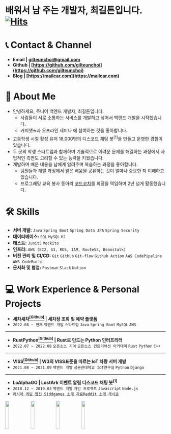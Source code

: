 # 배워서 남 주는 개발자,  최길튼입니다. [![Hits](https://hits.seeyoufarm.com/api/count/incr/badge.svg?url=https%3A%2F%2Fgithub.com%2Fgilteunchoi&count_bg=%23000000&title_bg=%23000000&icon=github.svg&icon_color=%23FFFFFF&title=hits&edge_flat=false)](https://mailcar.com)

# 📞 Contact & Channel
- **Email | gilteunchoi@gmail.com**
- **Github | [https://github.com/gilteunchoi](https://github.com/gilteunchoi)**
- **Blog | [https://mailcar.com](https://mailcar.com)**

# 🙋 About Me
- 안녕하세요, 주니어 백엔드 개발자, 최길튼입니다.
    - 사람들이 서로 소통하는 서비스를 개발하고 싶어서 백엔드 개발을 시작했습니다.
    - 커피챗☕과 오프라인 세미나 에 참여하는 것을 좋아합니다.
- 고등학생 시절 활성 유저 18,000명의 디스코드 채팅 봇<sup>[1]</sup>을 만들고 운영한 경험이 있습니다.
- 두 곳의 학생 스타트업과 함께하며 기술적으로 어려운 문제를 해결하는 과정에서 사업적인 측면도 고려할 수 있는 능력을 키웠습니다.
- 개발하며 배운 내용을 남에게 알려주며 복습하는 과정을 좋아합니다.
    - 팀원들과 개발 과정에서 얻은 배움을 공유하는 것이 얼마나 중요한 지 이해하고 있습니다.
    - 프로그래밍 교육 봉사 동아리 [코드코치](https://codecoach.imweb.me/)를 회장을 역임하며 2년 넘게 활동했습니다.

# 🛠 Skills
- **서버 개발:** `Java` `Spring Boot` `Spring Data JPA` `Spring Security`
- **데이터베이스:** `SQL` `MySQL` `H2`
- **테스트:** `Junit5` `Mockito`
- **인프라:** `AWS (EC2, S3, RDS, IAM, Route53, Beanstalk)`
- **버전 관리 및 CI/CD:** `Git` `Github` `Git-flow` `Github Action` `AWS CodePipeline` `AWS CodeBuild`
- **문서화 및 협업:** `Postman` `Slack` `Notion`

# 💻 Work Experience & Personal Projects
- **세차새차[<sup>[Github]</sup>](https://github.com/washcarnewcar/washcar.me-spring-server) | 세차장 조회 및 예약 플랫폼**
- `2022.08 ~ 현재` `백엔드 개발` `스타트업` `Java` `Spring Boot` `MySQL` `AWS`
---
- **RustPython[<sup>[Github]</sup>](https://github.com/RustPython/RustPython/pulls?q=is%3Apr+author%3Agilteunchoi+) | Rust로 만드는 Python 인터프리터**
- `2022.07 ~ 2022.08` `오픈소스 기여` `오픈소스 컨트리뷰션 아카데미` `Rust` `Python` `C++`
---
- **VISS[<sup>[Github]</sup>](https://github.com/skku-iotlab/viss_backend) | W3의 VISS표준을 따르는 IoT 차량 서버 개발**
- `2021.08 ~ 2021.09` `백엔드 개발` `성균관대학교 IoT연구실` `Python` `Django`
---
- **LoAlphaGO | LostArk 이벤트 알림 디스코드 채팅 봇<sup>[1]</sup>**
- `2018.12 ~ 2019.03` `백엔드 개발` `개인 프로젝트` `Javascript` `Node.js`
- [`러시아 게임 웹진 Siddgames 소개 자료`](https://dzen.ru/media/siddgames/discord-bot-dlia-vashego-kanala-lost-ark-5c1647f52fb96d00aa8d152f)[`Reddit 소개 게시글`](https://www.reddit.com/r/lostarkgame/comments/aa8uru/lost_ark_eventisland_alarm_bot/)

<img src = "https://user-images.githubusercontent.com/61682534/226188069-df0c7cb7-e2c9-473c-b5f0-30ef5f6c7c90.png" width="15%" height="15%"> <img src = "https://user-images.githubusercontent.com/61682534/226187886-f0a76650-d52e-4965-94ea-124da3cc9758.png" width="15%" height="15%"> <img src = "https://user-images.githubusercontent.com/61682534/226187737-bd5cb5a7-3ab9-4a7d-85c1-30f006437435.png" width="15%" height="15%"> <img src = "https://user-images.githubusercontent.com/61682534/226187741-75a75c81-accc-4c0b-84ec-da2396984e4a.png" width="15%" height="15%">
